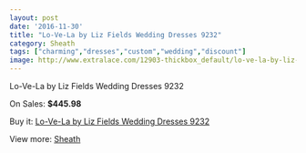 ```yaml
---
layout: post
date: '2016-11-30'
title: "Lo-Ve-La by Liz Fields Wedding Dresses 9232"
category: Sheath
tags: ["charming","dresses","custom","wedding","discount"]
image: http://www.extralace.com/12903-thickbox_default/lo-ve-la-by-liz-fields-wedding-dresses-9232.jpg
---
```

Lo-Ve-La by Liz Fields Wedding Dresses 9232

On Sales: **$445.98**
<a href="https://www.extralace.com/sheath/6074-lo-ve-la-by-liz-fields-wedding-dresses-9232.html"><amp-img layout="responsive" width="600" height="600" src="//www.extralace.com/12903-thickbox_default/lo-ve-la-by-liz-fields-wedding-dresses-9232.jpg" alt="Lo-Ve-La by Liz Fields Wedding Dresses 9232 0" /></a>
<a href="https://www.extralace.com/sheath/6074-lo-ve-la-by-liz-fields-wedding-dresses-9232.html"><amp-img layout="responsive" width="600" height="600" src="//www.extralace.com/12905-thickbox_default/lo-ve-la-by-liz-fields-wedding-dresses-9232.jpg" alt="Lo-Ve-La by Liz Fields Wedding Dresses 9232 1" /></a>
<a href="https://www.extralace.com/sheath/6074-lo-ve-la-by-liz-fields-wedding-dresses-9232.html"><amp-img layout="responsive" width="600" height="600" src="//www.extralace.com/12904-thickbox_default/lo-ve-la-by-liz-fields-wedding-dresses-9232.jpg" alt="Lo-Ve-La by Liz Fields Wedding Dresses 9232 2" /></a>

Buy it: [Lo-Ve-La by Liz Fields Wedding Dresses 9232](https://www.extralace.com/sheath/6074-lo-ve-la-by-liz-fields-wedding-dresses-9232.html "Lo-Ve-La by Liz Fields Wedding Dresses 9232")

View more: [Sheath](https://www.extralace.com/7-sheath "Sheath")